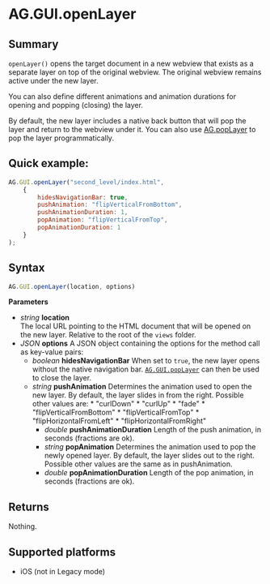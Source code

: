 # AG.GUI.openLayer

## Summary
`openLayer()` opens the target document in a new webview that exists as a separate layer on top of the original webview. The original webview remains active under the new layer. 

You can also define different animations and animation durations for opening and popping (closing) the layer.

By default, the new layer includes a native back button that will pop the layer and return to the webview under it. You can also use [AG.popLayer](popLayer.md) to pop the layer programmatically.

## Quick example:
```javascript
AG.GUI.openLayer("second_level/index.html", 
	{ 
		hidesNavigationBar: true,
		pushAnimation: "flipVerticalFromBottom",
		pushAnimationDuration: 1,
		popAnimation: "flipVerticalFromTop",
		popAnimationDuration: 1
	}
);
```

## Syntax
```javascript
AG.GUI.openLayer(location, options)
```

**Parameters**

* *string* **location**<br>
  The local URL pointing to the HTML document that will be opened on the new layer. Relative to the root of the `views` folder.
* *JSON* **options**
  A JSON object containing the options for the method call as key-value pairs:
	* *boolean* **hidesNavigationBar**
  	When set to `true`, the new layer opens without the native navigation bar. [`AG.GUI.popLayer`](popLayer.md) can then be used to close the layer.
  * *string* **pushAnimation**
		Determines the animation used to open the new layer. By default, the layer slides in from the right. Possible other values are:
		* "curlDown"
		* "curlUp"
		* "fade"
		* "flipVerticalFromBottom"
		* "flipVerticalFromTop"
		* "flipHorizontalFromLeft"
		* "flipHorizontalFromRight"
	* *double* **pushAnimationDuration**
	  Length of the push animation, in seconds (fractions are ok).
	* *string* **popAnimation**
	  Determines the animation used to pop the newly opened layer. By default, the layer slides out to the right. Possible other values are the same as in pushAnimation.
	* *double* **popAnimationDuration**
	  Length of the pop animation, in seconds (fractions are ok).

## Returns
Nothing.

## Supported platforms
* iOS (not in Legacy mode)
